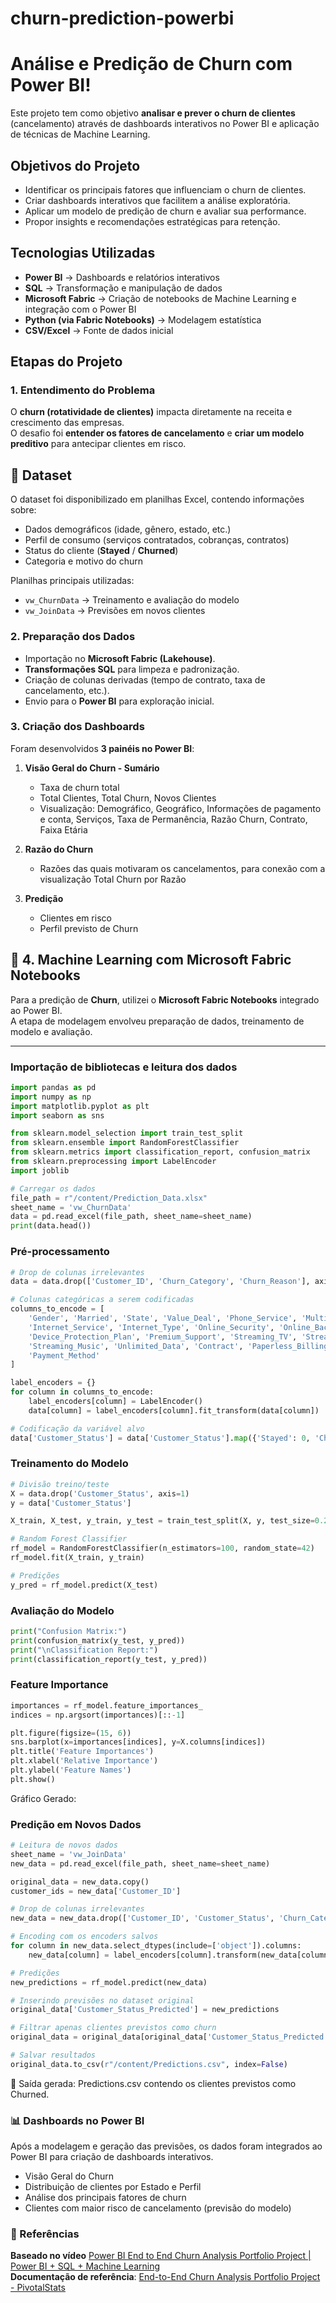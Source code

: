 # churn-prediction-powerbi
# Análise e Predição de Churn com Power BI!

Este projeto tem como objetivo **analisar e prever o churn de clientes** (cancelamento) através de dashboards interativos no Power BI e aplicação de técnicas de Machine Learning.

## Objetivos do Projeto
- Identificar os principais fatores que influenciam o churn de clientes.
- Criar dashboards interativos que facilitem a análise exploratória.
- Aplicar um modelo de predição de churn e avaliar sua performance.
- Propor insights e recomendações estratégicas para retenção.


## Tecnologias Utilizadas
- **Power BI** → Dashboards e relatórios interativos
- **SQL** → Transformação e manipulação de dados
- **Microsoft Fabric** → Criação de notebooks de Machine Learning e integração com o Power BI
- **Python (via Fabric Notebooks)** → Modelagem estatística
- **CSV/Excel** → Fonte de dados inicial


## Etapas do Projeto

### 1. Entendimento do Problema
O **churn (rotatividade de clientes)** impacta diretamente na receita e crescimento das empresas.  
O desafio foi **entender os fatores de cancelamento** e **criar um modelo preditivo** para antecipar clientes em risco.  

## 📂 Dataset

O dataset foi disponibilizado em planilhas Excel, contendo informações sobre:

- Dados demográficos (idade, gênero, estado, etc.)  
- Perfil de consumo (serviços contratados, cobranças, contratos)  
- Status do cliente (**Stayed** / **Churned**)  
- Categoria e motivo do churn  

Planilhas principais utilizadas:
- `vw_ChurnData` → Treinamento e avaliação do modelo  
- `vw_JoinData` → Previsões em novos clientes

### 2. Preparação dos Dados
- Importação no **Microsoft Fabric (Lakehouse)**.  
- **Transformações SQL** para limpeza e padronização.  
- Criação de colunas derivadas (tempo de contrato, taxa de cancelamento, etc.).  
- Envio para o **Power BI** para exploração inicial.

### 3. Criação dos Dashboards
Foram desenvolvidos **3 painéis no Power BI**:  

1. **Visão Geral do Churn - Sumário**  
   - Taxa de churn total
   - Total Clientes, Total Churn, Novos Clientes
   - Visualização: Demográfico, Geográfico, Informações de pagamento e conta, Serviços, Taxa de Permanência, Razão Churn, Contrato, Faixa Etária
  

2. **Razão do Churn**  
   - Razões das quais motivaram os cancelamentos, para conexão com a visualização Total Churn por Razão

3. **Predição**  
   - Clientes em risco
   - Perfil previsto de Churn

## 🤖 4. Machine Learning com Microsoft Fabric Notebooks
Para a predição de **Churn**, utilizei o **Microsoft Fabric Notebooks** integrado ao Power BI.  
A etapa de modelagem envolveu preparação de dados, treinamento de modelo e avaliação.

---

### Importação de bibliotecas e leitura dos dados

```python
import pandas as pd
import numpy as np
import matplotlib.pyplot as plt
import seaborn as sns

from sklearn.model_selection import train_test_split
from sklearn.ensemble import RandomForestClassifier
from sklearn.metrics import classification_report, confusion_matrix
from sklearn.preprocessing import LabelEncoder
import joblib

# Carregar os dados
file_path = r"/content/Prediction_Data.xlsx"
sheet_name = 'vw_ChurnData'
data = pd.read_excel(file_path, sheet_name=sheet_name)
print(data.head())
```

### Pré-processamento

```python
# Drop de colunas irrelevantes
data = data.drop(['Customer_ID', 'Churn_Category', 'Churn_Reason'], axis=1)

# Colunas categóricas a serem codificadas
columns_to_encode = [
    'Gender', 'Married', 'State', 'Value_Deal', 'Phone_Service', 'Multiple_Lines',
    'Internet_Service', 'Internet_Type', 'Online_Security', 'Online_Backup',
    'Device_Protection_Plan', 'Premium_Support', 'Streaming_TV', 'Streaming_Movies',
    'Streaming_Music', 'Unlimited_Data', 'Contract', 'Paperless_Billing',
    'Payment_Method'
]

label_encoders = {}
for column in columns_to_encode:
    label_encoders[column] = LabelEncoder()
    data[column] = label_encoders[column].fit_transform(data[column])

# Codificação da variável alvo
data['Customer_Status'] = data['Customer_Status'].map({'Stayed': 0, 'Churned': 1})
```

### Treinamento do Modelo

```python
# Divisão treino/teste
X = data.drop('Customer_Status', axis=1)
y = data['Customer_Status']

X_train, X_test, y_train, y_test = train_test_split(X, y, test_size=0.2, random_state=42)

# Random Forest Classifier
rf_model = RandomForestClassifier(n_estimators=100, random_state=42)
rf_model.fit(X_train, y_train)

# Predições
y_pred = rf_model.predict(X_test)
```

### Avaliação do Modelo

```python
print("Confusion Matrix:")
print(confusion_matrix(y_test, y_pred))
print("\nClassification Report:")
print(classification_report(y_test, y_pred))
```

### Feature Importance

```python
importances = rf_model.feature_importances_
indices = np.argsort(importances)[::-1]

plt.figure(figsize=(15, 6))
sns.barplot(x=importances[indices], y=X.columns[indices])
plt.title('Feature Importances')
plt.xlabel('Relative Importance')
plt.ylabel('Feature Names')
plt.show()
```

Gráfico Gerado:

### Predição em Novos Dados

```python
# Leitura de novos dados
sheet_name = 'vw_JoinData'
new_data = pd.read_excel(file_path, sheet_name=sheet_name)

original_data = new_data.copy()
customer_ids = new_data['Customer_ID']

# Drop de colunas irrelevantes
new_data = new_data.drop(['Customer_ID', 'Customer_Status', 'Churn_Category', 'Churn_Reason'], axis=1)

# Encoding com os encoders salvos
for column in new_data.select_dtypes(include=['object']).columns:
    new_data[column] = label_encoders[column].transform(new_data[column])

# Predições
new_predictions = rf_model.predict(new_data)

# Inserindo previsões no dataset original
original_data['Customer_Status_Predicted'] = new_predictions

# Filtrar apenas clientes previstos como churn
original_data = original_data[original_data['Customer_Status_Predicted'] == 1]

# Salvar resultados
original_data.to_csv(r"/content/Predictions.csv", index=False)
```
📂 Saída gerada: Predictions.csv contendo os clientes previstos como Churned.

### 📊 Dashboards no Power BI

Após a modelagem e geração das previsões, os dados foram integrados ao Power BI para criação de dashboards interativos.
- Visão Geral do Churn
- Distribuição de clientes por Estado e Perfil
- Análise dos principais fatores de churn
- Clientes com maior risco de cancelamento (previsão do modelo)

### 📌 Referências

 **Baseado no vídeo** [Power BI End to End Churn Analysis Portfolio Project | Power BI + SQL + Machine Learning](https://www.youtube.com/watch?v=QFDslca5AX8)  
 **Documentação de referência**: [End-to-End Churn Analysis Portfolio Project - PivotalStats](https://pivotalstats.com/end-end-churn-analysis-portfolio-project/)
